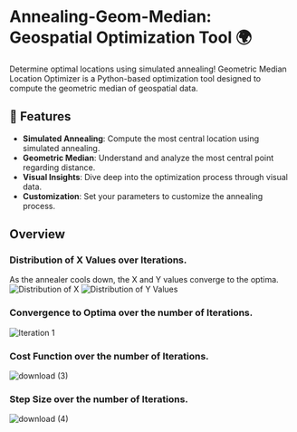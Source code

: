 # Annealing-Geom-Median: Geospatial Optimization Tool 🌍

Determine optimal locations using simulated annealing! Geometric Median Location Optimizer is a Python-based optimization tool designed to compute the geometric median of geospatial data.

## 🚀 Features
- **Simulated Annealing**: Compute the most central location using simulated annealing.
- **Geometric Median**: Understand and analyze the most central point regarding distance.
- **Visual Insights**: Dive deep into the optimization process through visual data.
- **Customization**: Set your parameters to customize the annealing process.

## Overview

### Distribution of X Values over Iterations.
As the annealer cools down, the X and Y values converge to the optima.
![Distribution of X](https://github.com/MSaadAsad/Annealing-Geom-Median/assets/125154054/1904b0c3-46a7-41f4-982e-f12a31376e21)
![Distribution of Y Values](https://github.com/MSaadAsad/Annealing-Geom-Median/assets/125154054/8d5473fb-3818-4003-bd53-522aba81d9bf)

### Convergence to Optima over the number of Iterations.
![Iteration 1](https://github.com/MSaadAsad/Annealing-Geom-Median/assets/125154054/e57e7391-0b66-414c-a879-2de8f4d3a392)

### Cost Function over the number of Iterations.
![download (3)](https://github.com/MSaadAsad/Annealing-Geom-Median/assets/125154054/16d8ac95-372e-4f40-a206-4c52dbe7f4de)

### Step Size over the number of Iterations.
![download (4)](https://github.com/MSaadAsad/Annealing-Geom-Median/assets/125154054/d8fc018d-b006-449a-8ffe-7ec1879efb9f)
